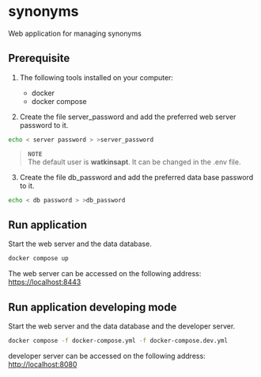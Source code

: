 # synonyms
Web application for managing synonyms

## Prerequisite

1. The following tools installed on your computer:
    * docker
    * docker compose

2. Create the file server_password and add the preferred web server password to it.

```sh
echo < server password > >server_password
```

> **`NOTE`** \
The default user is **watkinsapt**. It can be changed in the .env file.

3. Create the file db_password and add the preferred data base password to it.

```sh
echo < db password > >db_password
```

## Run application
Start the web server and the data database.

```sh
docker compose up
```

The web server can be accessed on the following address:
[https://localhost:8443](https://localhost:8443)

## Run application developing mode
Start the web server and the data database and the developer server.

```sh
docker compose -f docker-compose.yml -f docker-compose.dev.yml
```

developer server can be accessed on the following address:
[http://localhost:8080](http://localhost:8080)
